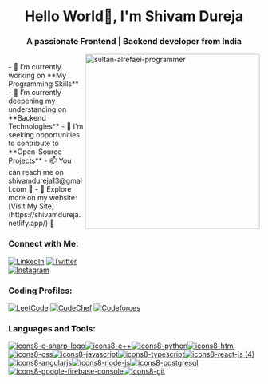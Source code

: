 <div align="center">

#  Hello World👋, I'm Shivam Dureja

### A passionate Frontend | Backend developer from India

</div>
<a href="https://imgbb.com/"><img src="https://i.ibb.co/S63rGWZ/sultan-alrefaei-programmer.gif" alt="sultan-alrefaei-programmer" border="0" align="right" width="350" height="350" /></a>
<br>
- 🔭 I’m currently working on **My Programming Skills**
- 🌱 I’m currently deepening my understanding on **Backend Technologies** 
- 👯 I'm seeking opportunities to contribute to **Open-Source Projects** 
- 📫 You can reach me on shivamdureja13@gmail.com 🚀
- 🔗 Explore more on my website: [Visit My Site](https://shivamdureja.netlify.app/) 🌟





### Connect with Me:

[![LinkedIn](https://img.shields.io/badge/LinkedIn-%230077B5.svg?style=flat&logo=LinkedIn&logoColor=white)](https://www.linkedin.com/in/shivam-dureja-3ba2b1198/)
[![Twitter](https://img.shields.io/badge/Twitter-%231DA1F2.svg?style=flat&logo=Twitter&logoColor=white)](https://twitter.com/Callypso21)
<br>
[![Instagram](https://img.shields.io/badge/Instagram-%23E4405F.svg?style=for-the-badge&logo=Instagram&logoColor=white)](https://www.instagram.com/shivamdureja_/)

### Coding Profiles:
[![LeetCode](https://img.shields.io/badge/LeetCode-%23FFA116.svg?style=for-the-badge&logo=LeetCode&logoColor=white)](https://leetcode.com/yourusername/)
[![CodeChef](https://img.shields.io/badge/CodeChef-%235B4638.svg?style=for-the-badge&logo=CodeChef&logoColor=white)](https://www.codechef.com/users/yourusername)
[![Codeforces](https://img.shields.io/badge/Codeforces-%23555555.svg?style=for-the-badge&logo=Codeforces&logoColor=white)](https://codeforces.com/profile/yourusername)

### Languages and Tools:
<div>
   
[![icons8-c-sharp-logo](https://github.com/ShivamDureja/ShivamDureja/assets/74757115/f27f1c74-1ac1-49e8-a3ec-f958c1041b40)](https://learn.microsoft.com/en-us/dotnet/csharp/)[![icons8-c++](https://github.com/ShivamDureja/ShivamDureja/assets/74757115/63f61583-3f4a-4470-adf8-3357a685acd8)](https://cplusplus.com/)[![icons8-python](https://github.com/ShivamDureja/ShivamDureja/assets/74757115/810061ad-aa88-4a45-8fa0-00fec71afcac)](https://docs.python.org/3/)[![icons8-html](https://github.com/ShivamDureja/ShivamDureja/assets/74757115/8413cf00-8259-4d20-8103-f113b9bb12dd)](https://developer.mozilla.org/en-US/docs/Web/HTML)[![icons8-css](https://github.com/ShivamDureja/ShivamDureja/assets/74757115/6c4ac8c7-9f77-413d-8cd1-7c37e1fd1ba6)](https://developer.mozilla.org/en-US/docs/Web/CSS)[![icons8-javascript](https://github.com/ShivamDureja/ShivamDureja/assets/74757115/d201263f-6db3-4852-890e-71c5303a40aa)](https://www.javascript.com/)[![icons8-typescript](https://github.com/ShivamDureja/ShivamDureja/assets/74757115/2a9b7dfd-32c8-4f8b-82d1-8e9b38690d0b)](https://www.typescriptlang.org/)[![icons8-react-js (4)](https://github.com/ShivamDureja/ShivamDureja/assets/74757115/6575e2ac-d15b-44c1-8b86-c62ca6e7912a)](https://react.dev/)[![icons8-angularjs](https://github.com/ShivamDureja/ShivamDureja/assets/74757115/7809f464-c0a9-41d7-9ea9-09a095652748)](https://angular.io/)[![icons8-node-js](https://github.com/ShivamDureja/ShivamDureja/assets/74757115/3ba20019-23b8-4549-b1ac-bd28efe29134)](https://nodejs.org/en)[![icons8-postgresql](https://github.com/ShivamDureja/ShivamDureja/assets/74757115/2f23a267-476d-478a-9925-5381cee4f4ae)](https://www.postgresql.org/)[![icons8-google-firebase-console](https://github.com/ShivamDureja/ShivamDureja/assets/74757115/9fcf79ae-d6c2-46f1-ada0-06dc68e5f8db)](https://firebase.google.com/docs)[![icons8-git](https://github.com/ShivamDureja/ShivamDureja/assets/74757115/db68822e-eeda-45f2-838f-56d5380bfb20)](https://git-scm.com/)

</div>




